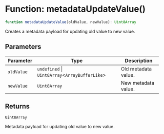 # Function: metadataUpdateValue()

```ts
function metadataUpdateValue(oldValue, newValue): Uint8Array
```

Creates a metadata payload for updating old value to new value.

## Parameters

| Parameter | Type | Description |
| ------ | ------ | ------ |
| `oldValue` | `undefined` \| `Uint8Array`&lt;`ArrayBufferLike`&gt; | Old metadata value. |
| `newValue` | `Uint8Array` | New metadata value. |

## Returns

`Uint8Array`

Metadata payload for updating old value to new value.
